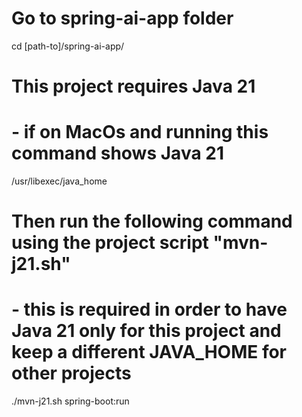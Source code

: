 # Go to spring-ai-app folder
cd [path-to]/spring-ai-app/

# This project requires Java 21 
# - if on MacOs and running this command shows Java 21
/usr/libexec/java_home

# Then run the following command using the project script "mvn-j21.sh"
# - this is required in order to have Java 21 only for this project and keep a different JAVA_HOME for other projects
./mvn-j21.sh spring-boot:run  

